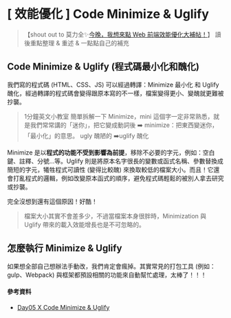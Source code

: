 # \[ 效能優化 ] Code Minimize & Uglify
>【shout out to 莫力全✨<a href='https://ithelp.ithome.com.tw/users/20113277/ironman/3877' target='_blank'>今晚，我想來點 Web 前端效能優化大補帖！</a>】 
> 讀後重點整理 & 重述 & 一點點自己的補充

## Code Minimize & Uglify (程式碼最小化和醜化)
我們寫的程式碼 (HTML、CSS、JS) 可以經過轉譯：Minimize 最小化 和 Uglify 醜化，經過轉譯的程式碼會變得跟原本寫的不一樣，檔案變得更小、變醜就更難被抄襲。

> 1分鐘英文小教室
> 簡單拆解一下 Minimize，mini 這個字一定非常熟悉，就是我們常常講的「迷你」，把它變成動詞後 ➡️ minimize：把東西變迷你，「最小化」的意思。
> ugly 醜陋的 ➡️uglify 醜化


Minimize 是以**程式的功能不受到影響為前提**，移除不必要的字元，例如：空白鍵、註釋、分號...等。Uglify 則是將原本名字很長的變數或函式名稱、參數替換成簡短的字元，犧牲程式可讀性 (變得比較醜) 來換取較低的檔案大小。而且！它還會打亂程式的邏輯，例如改變原本函式的順序，避免程式碼輕鬆的被別人拿去研究或抄襲。

完全沒想到還有這個原因！好酷！

> 檔案大小其實不會差多少，不過當檔案本身很胖時，Minimization 與 Uglify 帶來的載入效能增長也是不可忽略的。


## 怎麼執行 Minimize & Uglify
如果想全部自己想辦法手動改，我們肯定會瘋掉。其實常見的打包工具 (例如：gulp、Webpack) 與框架都預設相關的功能來自動幫忙處理，太棒了！！！


#### 參考資料
* <a href='https://ithelp.ithome.com.tw/articles/10268059' target='_blank'>Day05 X Code Minimize & Uglify</a>